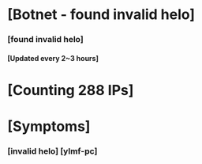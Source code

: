 # [Botnet - found invalid helo]
### [found invalid helo]
#### [Updated every 2~3 hours]

# [Counting 288 IPs]

# [Symptoms] 
###   [invalid helo] [ylmf-pc]
